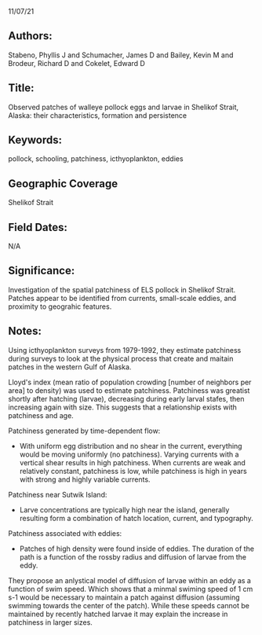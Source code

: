 11/07/21
## Authors:
Stabeno, Phyllis J and Schumacher, James D and Bailey, Kevin M and Brodeur, Richard D and Cokelet, Edward D
## Title:
Observed patches of walleye pollock eggs and larvae in Shelikof Strait, Alaska: their characteristics, formation and persistence 
## Keywords:
pollock, schooling, patchiness, icthyoplankton, eddies
## Geographic Coverage
Shelikof Strait
## Field Dates:
N/A
## Significance:
Investigation of the spatial patchiness of ELS pollock in Shelikof Strait. Patches appear to be identified from currents, small-scale eddies, and proximity to geograhic features.

## Notes:
Using icthyoplankton surveys from 1979-1992, they estimate patchiness during surveys to look at the physical process that create and maitain patches in the western Gulf of Alaska.

Lloyd's index (mean ratio of population crowding [number of neighbors per area] to density) was used to estimate patchiness. Patchiness was greatist shortly after hatching (larvae), decreasing during early larval stafes, then increasing again with size. This suggests that a relationship exists with patchiness and age.

Patchiness generated by time-dependent flow:
- With uniform egg distribution and no shear in the current, everything would be moving uniformly (no patchiness). Varying currents with a vertical shear results in high patchiness. When currents are weak and relatively constant, patchiness is low, while patchiness is high in years with strong and highly variable currents. 

Patchiness near Sutwik Island:
- Larve concentrations are typically high near the island, generally resulting form a combination of hatch location, current, and typography. 

Patchiness associated with eddies:
- Patches of high density were found inside of eddies. The duration of the path is a function of the rossby radius and diffusion of larvae from the eddy. 

They propose an anlystical model of diffusion of larvae within an eddy as a function of swim speed. Which shows that a minmal swiming speed of 1 cm s-1 would be necessary to maintain a patch against diffusion (assuming swimming towards the center of the patch). While these speeds cannot be maintained by recently hatched larvae it may explain the increase in patchiness in larger sizes.